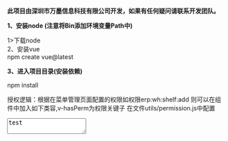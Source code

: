 <strong><p>此项目由深圳市万墨信息科技有限公司开发，如果有任何疑问请联系开发团队。</p></strong>

<strong><p>1、安装node (注意将Bin添加环境变量Path中)</p></strong>
  1>下载node[](https://nodejs.org/en/download/)<br>
  2、安装vue<br>
npm create vue@latest<br>

<strong><p>3、进入项目目录(安装依赖)</p></strong>
npm install



授权逻辑：根据在菜单管理页面配置的权限如权限erp:wh:shelf:add 则可以在组件中加入如下类容,v-hasPerm为权限关键子
在文件utils/permission.js中配置
<textarea class="myclass" v-hasPerm="'erp:wh:shelf:add'">test</textarea>
